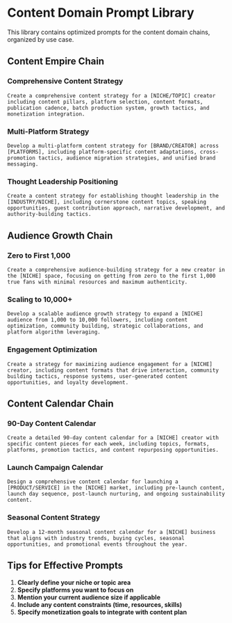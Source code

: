 # Content Domain Prompt Library

This library contains optimized prompts for the content domain chains, organized by use case.

## Content Empire Chain

### Comprehensive Content Strategy
```
Create a comprehensive content strategy for a [NICHE/TOPIC] creator including content pillars, platform selection, content formats, publication cadence, batch production system, growth tactics, and monetization integration.
```

### Multi-Platform Strategy
```
Develop a multi-platform content strategy for [BRAND/CREATOR] across [PLATFORMS], including platform-specific content adaptations, cross-promotion tactics, audience migration strategies, and unified brand messaging.
```

### Thought Leadership Positioning
```
Create a content strategy for establishing thought leadership in the [INDUSTRY/NICHE], including cornerstone content topics, speaking opportunities, guest contribution approach, narrative development, and authority-building tactics.
```

## Audience Growth Chain

### Zero to First 1,000
```
Create a comprehensive audience-building strategy for a new creator in the [NICHE] space, focusing on getting from zero to the first 1,000 true fans with minimal resources and maximum authenticity.
```

### Scaling to 10,000+
```
Develop a scalable audience growth strategy to expand a [NICHE] audience from 1,000 to 10,000 followers, including content optimization, community building, strategic collaborations, and platform algorithm leveraging.
```

### Engagement Optimization
```
Create a strategy for maximizing audience engagement for a [NICHE] creator, including content formats that drive interaction, community building tactics, response systems, user-generated content opportunities, and loyalty development.
```

## Content Calendar Chain

### 90-Day Content Calendar
```
Create a detailed 90-day content calendar for a [NICHE] creator with specific content pieces for each week, including topics, formats, platforms, promotion tactics, and content repurposing opportunities.
```

### Launch Campaign Calendar
```
Design a comprehensive content calendar for launching a [PRODUCT/SERVICE] in the [NICHE] market, including pre-launch content, launch day sequence, post-launch nurturing, and ongoing sustainability content.
```

### Seasonal Content Strategy
```
Develop a 12-month seasonal content calendar for a [NICHE] business that aligns with industry trends, buying cycles, seasonal opportunities, and promotional events throughout the year.
```

## Tips for Effective Prompts

1. **Clearly define your niche or topic area**
2. **Specify platforms you want to focus on**
3. **Mention your current audience size if applicable**
4. **Include any content constraints (time, resources, skills)**
5. **Specify monetization goals to integrate with content plan**